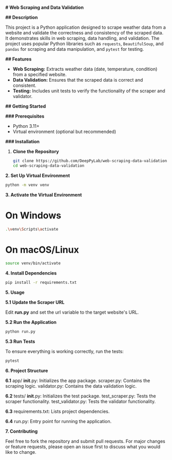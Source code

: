 **# Web Scraping and Data Validation**

**## Description**

This project is a Python application designed to scrape weather data from a website and validate the correctness and consistency of the scraped data. It demonstrates skills in web scraping, data handling, and validation. The project uses popular Python libraries such as `requests`, `BeautifulSoup`, and `pandas` for scraping and data manipulation, and `pytest` for testing.

**## Features**

- **Web Scraping:** Extracts weather data (date, temperature, condition) from a specified website.
- **Data Validation:** Ensures that the scraped data is correct and consistent.
- **Testing:** Includes unit tests to verify the functionality of the scraper and validator.

**## Getting Started**

**### Prerequisites**

- Python 3.11+
- Virtual environment (optional but recommended)

**### Installation**

1. **Clone the Repository**

   ```bash
   git clone https://github.com/DeepPyLab/web-scraping-data-validation.git
   cd web-scraping-data-validation
   ```

**2. Set Up Virtual Environment**

```bash
python -m venv venv
```

**3. Activate the Virtual Environment**

# On Windows
```bash
.\venv\Scripts\activate
```

# On macOS/Linux
```bash
source venv/bin/activate
```

**4. Install Dependencies**

```bash
pip install -r requirements.txt
```

**5. Usage**

**5.1 Update the Scraper URL**

Edit **run.py** and set the url variable to the target website's URL.

**5.2 Run the Application**

```bash
python run.py
```

**5.3 Run Tests**

To ensure everything is working correctly, run the tests:

```bash
pytest
```

**6. Project Structure**

**6.1** app/
  __init__.py: Initializes the app package.
  scraper.py: Contains the scraping logic.
  validator.py: Contains the data validation logic.
  
**6.2** tests/
  __init__.py: Initializes the test package.
  test_scraper.py: Tests the scraper functionality.
  test_validator.py: Tests the validator functionality.
  
**6.3** requirements.txt: Lists project dependencies.

**6.4** run.py: Entry point for running the application.

**7. Contributing**

Feel free to fork the repository and submit pull requests. For major changes or feature requests, please open an issue first to discuss what you would like to change.

